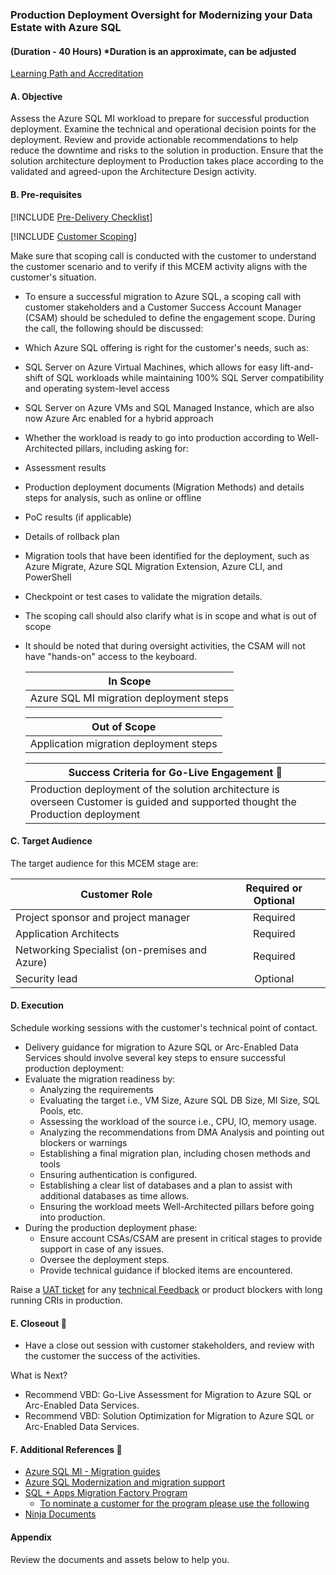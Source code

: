 ### **Production Deployment Oversight for Modernizing your Data Estate with Azure SQL**

#### (Duration - 40 Hours) *Duration is an approximate, can be adjusted

[Learning Path and Accreditation](https://aka.ms/DAISP1CS2PDOLP)

#### **A. Objective**

Assess the Azure SQL MI workload to prepare for successful production deployment. Examine the technical and operational decision points for the deployment. Review and provide actionable recommendations to help reduce the downtime and risks to the solution in production. Ensure that the solution architecture deployment to Production takes place according to the validated and agreed-upon the Architecture Design activity.

#### **B. Pre-requisites**

[!INCLUDE [Pre-Delivery Checklist](~/VBD-FY24/CommonContent/PredeliveryChecklist.md)]


[!INCLUDE [Customer Scoping](~/VBD-FY24/CommonContent/ScopingGeneral.md)]


  Make sure that scoping call is conducted with the customer to understand the customer scenario and to verify if this MCEM activity aligns with the customer's situation.
  - To ensure a successful migration to Azure SQL, a scoping call with customer stakeholders and a Customer Success Account Manager (CSAM) should be scheduled to define the engagement scope. During the call, the following should be discussed:
  - Which Azure SQL offering is right for the customer's needs, such as:
  - SQL Server on Azure Virtual Machines, which allows for easy lift-and-shift of SQL workloads while maintaining 100% SQL Server compatibility and operating system-level access
  - SQL Server on Azure VMs and SQL Managed Instance, which are also now Azure Arc enabled for a hybrid approach
  - Whether the workload is ready to go into production according to Well-Architected pillars, including asking for:
  - Assessment results
  - Production deployment documents (Migration Methods) and details steps for analysis, such as online or offline
  - PoC results (if applicable)
  - Details of rollback plan
  - Migration tools that have been identified for the deployment, such as Azure Migrate, Azure SQL Migration Extension, Azure CLI, and PowerShell
  - Checkpoint or test cases to validate the migration details.
  - The scoping call should also clarify what is in scope and what is out of scope
  - It should be noted that during oversight activities, the CSAM will not have "hands-on" access to the keyboard.

    | **In Scope**  |
    |---------      |
    | Azure SQL MI migration deployment steps|

    | **Out of Scope**  |
    |---------          |
    | Application migration deployment steps|
  
    | **Success Criteria for Go-Live Engagement** 🏅 |
    |---------                                        |
    | Production deployment of the solution architecture is overseen Customer is guided and supported thought the Production deployment|

#### **C. Target Audience**

The target audience for this MCEM stage are:

|Customer Role                              |Required or Optional |
|---------                                  | :---------:         |
|Project sponsor and project manager        |    Required         |
|Application Architects |    Required         |
|Networking Specialist (on-premises and Azure)                      |    Required         |
|Security lead                       |    Optional         |

#### **D. Execution**

Schedule working sessions with the customer's technical point of contact.

- Delivery guidance for migration to Azure SQL or Arc-Enabled Data Services should involve several key steps to ensure successful production deployment:
- Evaluate the migration readiness by:
  - Analyzing the requirements
  - Evaluating the target i.e., VM Size, Azure SQL DB Size, MI Size, SQL Pools, etc.
  - Assessing the workload of the source i.e., CPU, IO, memory usage.
  - Analyzing the recommendations from DMA Analysis and pointing out blockers or warnings
  - Establishing a final migration plan, including chosen methods and tools
  - Ensuring authentication is configured.
  - Establishing a clear list of databases and a plan to assist with additional databases as time allows.
  - Ensuring the workload meets Well-Architected pillars before going into production.
- During the production deployment phase:
  - Ensure account CSAs/CSAM are present in critical stages to provide support in case of any issues.
  - Oversee the deployment steps.
  - Provide technical guidance if blocked items are encountered.

Raise a [UAT ticket](https://microsoft.sharepoint.com/teams/UnifiedActionTracker/SitePages/UAT-Video-Portal.aspx?ga=1) for any [technical Feedback](https://microsoft.sharepoint.com/:p:/t/CS_PMO/Ef4V5V7fSp9Lgr3u01UrMaABEilQwO37ykZ9O00IckhuoA?e=izbk88) or product blockers with long running CRIs in production.

#### **E. Closeout 🏁**

- Have a close out session with customer stakeholders, and review with the customer the success of the activities.

What is Next?

- Recommend VBD: Go-Live Assessment for Migration to Azure SQL or Arc-Enabled Data Services.
- Recommend VBD: Solution Optimization for Migration to Azure SQL or Arc-Enabled Data Services.

#### **F. Additional References 📖**

- [Azure SQL MI - Migration guides](https://learn.microsoft.com/en-us/azure/azure-sql/migration-guides/managed-instance/sql-server-to-managed-instance-overview?view=azuresql)
- [Azure SQL Modernization and migration support](https://microsoft.sharepoint.com/teams/DataAIPremierOfferings/Production/Forms/AllItems.aspx?csf=1&web=1&e=8PopGg&cid=7995fc44%2D67b3%2D471b%2D8ce3%2D3dcafb5ca7dd&RootFolder=%2Fteams%2FDataAIPremierOfferings%2FProduction%2FMaintain%2FPOP%2FData%5FPlatform%5FModernization%5FMigration%5FSupport%5Ffor%5FSQL&FolderCTID=0x0120005DEE6E735948C742B444255C4F0E4125)
- [SQL + Apps Migration Factory Program](https://microsoft.sharepoint.com/:p:/t/CSUDataAI/EfsXO89mgupKnt-xWmpd3MMB4hX0SBj2RTMqSHyDlFnHuw?e=GHSXCG)
  - [To nominate a customer for the program please use the following](https://forms.microsoft.com/Pages/ResponsePage.aspx?id=v4j5cvGGr0GRqy180BHbRxm4WhL9M3lNojmWESFteXFUOFBUU0VZVUZUNTc2T1hWUEsxT0dUQThIWi4u)
- [Ninja Documents](https://microsoft.sharepoint.com/teams/DSNinja/SitePages/Database-Platform-Ninja-Engineering-Assets.aspx)

#### Appendix

Review the documents and assets below to help you.